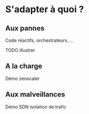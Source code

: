 # S'adapter à quoi ?

<!-- .slide: class="page-title" -->



## Aux pannes

Code réactifs, orchestrateurs, ...

TODO illustrer



## A la charge

Démo zenscaler



## Aux malveillances

Démo SDN isolation de trafic
